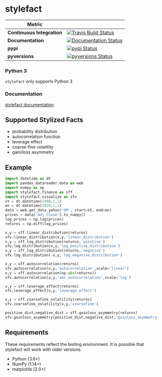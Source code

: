 # stylefact


| Metric                     |                                                                                                                                          |
|----------------------------|------------------------------------------------------------------------------------------------------------------------------------------|
| **Continuous Integration** | [![Travis Build Status](https://travis-ci.org/stakahashy/stylefact.svg)](https://travis-ci.org/stakahashy/stylefact)                     |
| **Documentation**          | [![Documentation Status](https://readthedocs.org/projects/stylefact/badge/?version=latest)](http://stylefact.readthedocs.org/en/latest/) |
| **pypi**                   | [![pypi Status](https://img.shields.io/pypi/v/stylefact.svg)](https://pypi.python.org/pypi/stylefact)                                    |
| **pyversions**             | [![pyversions Status](https://img.shields.io/pypi/pyversions/stylefact.svg)](https://pypi.python.org/pypi/stylefact)                     |

### Python 3
  `stylefact` only supports Python 3

### Documentation
[stylefact documentation](https://stylefact.readthedocs.io/en/latest/)


## Supported Stylized Facts

- probability distribution
- autocorrelation function
- leverage effect
- coarse-fine volatility
- gain/loss asymmetry

## Example

```python
import datetime as dt
import pandas_datareader.data as web
import numpy as np
import stylefact.finance as sff
import stylefact.visualize as sfv
st = dt.datetime(1990,1,1)
en = dt.datetime(2020,1,1)
data = web.get_data_yahoo('GM', start=st, end=en)
prices = data['Adj Close'].to_numpy()
log_prices = np.log(prices)
returns = np.diff(log_prices)

x,y = sff.linear_distribution(returns)
sfv.linear_distribution(x,y,'linear_distribution')
x,y = sff.log_distribution(returns,'positive')
sfv.log_distribution(x,y,'log_positive_distribution')
x,y = sff.log_distribution(returns,'negative')
sfv.log_distribution(-x,y,'log_negative_distribution')

x,y = sff.autocorrelation(returns)
sfv.autocorrelation(x,y,'autocorrelation',scale='linear')
x,y = sff.autocorrelation(np.abs(returns))
sfv.autocorrelation(x,y,'abs_autocorrelation',scale='log')

x,y = sff.leverage_effect(returns)
sfv.leverage_effect(x,y,'leverage_effect')

x,y = sff.coarsefine_volatility(returns)
sfv.coarsefine_volatility(x,y,'coarsefine')

positive_dist,negative_dist = sff.gainloss_asymmetry(returns)
sfv.gainloss_asymmetry(positive_dist,negative_dist,'gainloss_asymmetry')

```

## Requirements

These requirements reflect the testing environment. It is possible
that stylefact will work with older versions.

- Python (3.6+)
- NumPy (1.14+)
- matplotlib (2.0+)

